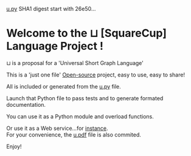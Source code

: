 [u.py](https://github.com/pelinquin/u/blob/master/u.py) SHA1 digest start with 26e50...

Welcome to the ⊔ [SquareCup] Language Project !
==========================================

⊔ is a proposal for a 'Universal Short Graph Language'


This is a 'just one file' [Open-source](https://github.com/pelinquin/u/blob/master/COPYING) project, easy to use, easy to share!


All is included or generated from the [u.py](https://github.com/pelinquin/u/blob/master/u.py) file.


Launch that Python file to pass tests and to generate formated documentation.


You can use it as a Python module and overload functions.


Or use it as a Web service...for [instance](https://193.84.73.209/u?about).  
For your convenience, the [u.pdf](https://github.com/pelinquin/u/blob/master/u.pdf?raw=true) file is also commited.

Enjoy!
